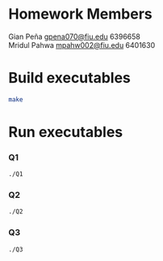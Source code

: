 # Homework Members

Gian Peña gpena070@fiu.edu 6396658 \
Mridul Pahwa mpahw002@fiu.edu 6401630

# Build executables
```sh
make
```

# Run executables
### Q1
```sh
./Q1
```
### Q2
```sh
./Q2
```
### Q3
```sh
./Q3
```